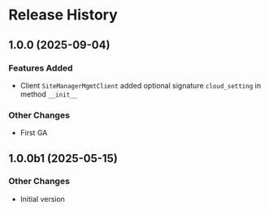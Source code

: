 # Release History

## 1.0.0 (2025-09-04)

### Features Added

  - Client `SiteManagerMgmtClient` added optional signature `cloud_setting` in method `__init__`

### Other Changes

  - First GA

## 1.0.0b1 (2025-05-15)

### Other Changes

  - Initial version
